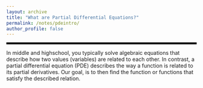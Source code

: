 ```yaml
---
layout: archive
title: "What are Partial Differential Equations?"
permalink: /notes/pdeintro/
author_profile: false
--- 
```

<hr style="border: 2px solid black;">

In middle and highschool, you typically solve algebraic equations that describe how two values (variables) are related to each other.
In contrast, a partial differential equation (PDE) describes the way a function is related to its partial derivatives. 
Our goal, is to then find the function or functions that satisfy the described relation. 
